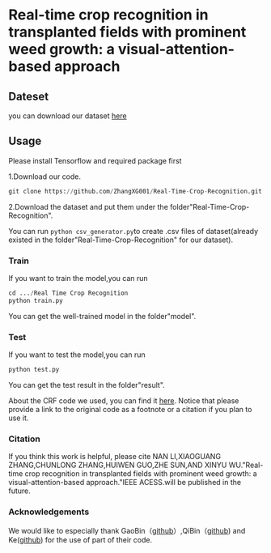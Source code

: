 # Real-time crop recognition in transplanted fields with prominent weed growth: a visual-attention-based approach

## Dateset

you can download our dataset [here](https://pan.baidu.com/s/1gH1X_FXsP8ah2ehKGBiSOg)

## Usage

Please install Tensorflow and required package first

1.Download our code.

```python
git clone https://github.com/ZhangXG001/Real-Time-Crop-Recognition.git
```

2.Download the dataset and put them under the folder"Real-Time-Crop-Recognition".

You can run ``` python csv_generator.py ```to create .csv files of dataset(already existed in the folder"Real-Time-Crop-Recognition" for our dataset).


### Train

If you want to train the model,you can run

```python
cd .../Real Time Crop Recognition
python train.py
```
You can get the well-trained model in the folder"model".

### Test

If you want to test the model,you can run

```python
python test.py
```
You can get the test result in the folder"result".

About the CRF code we used, you can find it [here](https://github.com/Andrew-Qibin/dss_crf). Notice that please provide a link to the original code as a footnote or a citation if you plan to use it.

### Citation

If you think this work is helpful, please cite
NAN LI,XIAOGUANG ZHANG,CHUNLONG ZHANG,HUIWEN GUO,ZHE SUN,AND XINYU WU."Real-time crop recognition in transplanted fields with prominent weed growth: a visual-attention-based approach."IEEE ACESS.will be published in the future.

### Acknowledgements

We would like to especially thank GaoBin（[github](https://github.com/gbyy422990/salience_object_detection)）,QiBin（[github](https://github.com/Andrew-Qibin/DSS)) and Ke([github](https://github.com/twke18/Adaptive_Affinity_Fields)) for the use of part of their code.
